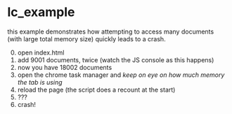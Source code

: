 lc_example
==========

this example demonstrates how attempting to access many documents (with large total memory size) quickly leads to a crash.

0. open index.html
1. add 9001 documents, twice (watch the JS console as this happens)
2. now you have 18002 documents
3. open the chrome task manager and *keep on eye on how much memory the tab is using*
4. reload the page (the script does a recount at the start)
5. ???
6. crash!
